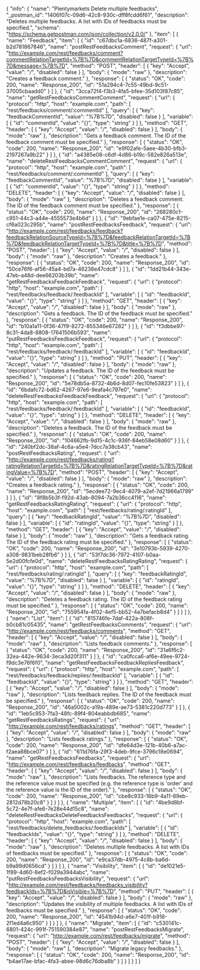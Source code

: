 {
  "info": {
    "name": "Plentymarkets Delete multiple feedbacks",
    "_postman_id": "1406f07c-09d6-42c8-930c-dff8fcdd6f61",
    "description": "Deletes multiple feedbacks. A list with IDs of feedbacks must be specified.",
    "schema": "https://schema.getpostman.com/json/collection/v2.0.0/"
  },
  "item": [
    {
      "name": "Feedback",
      "item": [
        {
          "id": "c67dbc1a-6836-487f-a301-b2d781867846",
          "name": "postRestFeedbacksComment",
          "request": {
            "url": "http://example.com/rest/feedbacks/comment?commentRelationTargetId=%7B%7D&commentRelationTargetTypeId=%7B%7D&message=%7B%7D",
            "method": "POST",
            "header": [
              {
                "key": "Accept",
                "value": "*/*",
                "disabled": false
              }
            ],
            "body": {
              "mode": "raw"
            },
            "description": "Creates a feedback comment."
          },
          "response": [
            {
              "status": "OK",
              "code": 200,
              "name": "Response_200",
              "id": "51a294c4-7c55-49bd-9c51-37005cbaadd0"
            }
          ]
        },
        {
          "id": "3cca72f4-f3b3-4fa5-bfee-35d103f87c85",
          "name": "getRestFeedbacksCommentComment",
          "request": {
            "url": {
              "protocol": "http",
              "host": "example.com",
              "path": [
                "rest/feedbacks/comment/:commentId"
              ],
              "query": [
                {
                  "key": "feedbackCommentId",
                  "value": "%7B%7D",
                  "disabled": false
                }
              ],
              "variable": [
                {
                  "id": "commentId",
                  "value": "{}",
                  "type": "string"
                }
              ]
            },
            "method": "GET",
            "header": [
              {
                "key": "Accept",
                "value": "*/*",
                "disabled": false
              }
            ],
            "body": {
              "mode": "raw"
            },
            "description": "Gets a feedback comment. The ID of the feedback comment must be specified."
          },
          "response": [
            {
              "status": "OK",
              "code": 200,
              "name": "Response_200",
              "id": "e9f02afe-5aee-4b30-bfb3-2197267a9b22"
            }
          ]
        },
        {
          "id": "a4385e08-c6df-4d86-b19c-582e826a513e",
          "name": "deleteRestFeedbacksCommentComment",
          "request": {
            "url": {
              "protocol": "http",
              "host": "example.com",
              "path": [
                "rest/feedbacks/comment/:commentId"
              ],
              "query": [
                {
                  "key": "feedbackCommentId",
                  "value": "%7B%7D",
                  "disabled": false
                }
              ],
              "variable": [
                {
                  "id": "commentId",
                  "value": "{}",
                  "type": "string"
                }
              ]
            },
            "method": "DELETE",
            "header": [
              {
                "key": "Accept",
                "value": "*/*",
                "disabled": false
              }
            ],
            "body": {
              "mode": "raw"
            },
            "description": "Deletes a feedback comment. The ID of the feedback comment must be specified."
          },
          "response": [
            {
              "status": "OK",
              "code": 200,
              "name": "Response_200",
              "id": "268280c1-c951-44c3-a44e-4555573e4b6d"
            }
          ]
        },
        {
          "id": "9ebfae1e-ca07-475e-8215-cf6a023c295b",
          "name": "postRestFeedbacksFeedback",
          "request": {
            "url": "http://example.com/rest/feedbacks/feedback?feedbackRelationSourceTypeId=%7B%7D&feedbackRelationTargetId=%7B%7D&feedbackRelationTargetTypeId=%7B%7D&title=%7B%7D",
            "method": "POST",
            "header": [
              {
                "key": "Accept",
                "value": "*/*",
                "disabled": false
              }
            ],
            "body": {
              "mode": "raw"
            },
            "description": "Creates a feedback."
          },
          "response": [
            {
              "status": "OK",
              "code": 200,
              "name": "Response_200",
              "id": "50ce76f6-af56-45a4-bd7a-46238e47cdc8"
            }
          ]
        },
        {
          "id": "1dd21b44-343e-47eb-a48d-dee66203b39b",
          "name": "getRestFeedbacksFeedbackFeedback",
          "request": {
            "url": {
              "protocol": "http",
              "host": "example.com",
              "path": [
                "rest/feedbacks/feedback/:feedbackId"
              ],
              "variable": [
                {
                  "id": "feedbackId",
                  "value": "{}",
                  "type": "string"
                }
              ]
            },
            "method": "GET",
            "header": [
              {
                "key": "Accept",
                "value": "*/*",
                "disabled": false
              }
            ],
            "body": {
              "mode": "raw"
            },
            "description": "Gets a feedback. The ID of the feedback must be specified."
          },
          "response": [
            {
              "status": "OK",
              "code": 200,
              "name": "Response_200",
              "id": "b10a1a11-0f36-47f9-8272-855346e67282"
            }
          ]
        },
        {
          "id": "f3dbbe97-8c31-4da8-8808-17641506b593",
          "name": "putRestFeedbacksFeedbackFeedback",
          "request": {
            "url": {
              "protocol": "http",
              "host": "example.com",
              "path": [
                "rest/feedbacks/feedback/:feedbackId"
              ],
              "variable": [
                {
                  "id": "feedbackId",
                  "value": "{}",
                  "type": "string"
                }
              ]
            },
            "method": "PUT",
            "header": [
              {
                "key": "Accept",
                "value": "*/*",
                "disabled": false
              }
            ],
            "body": {
              "mode": "raw"
            },
            "description": "Updates a feedback. The ID of the feedback must be specified."
          },
          "response": [
            {
              "status": "OK",
              "code": 200,
              "name": "Response_200",
              "id": "5e78db5a-8732-4b6d-8d07-fec10fe53823"
            }
          ]
        },
        {
          "id": "6bdafc72-bd62-4267-97e6-9eafa4c797e0",
          "name": "deleteRestFeedbacksFeedbackFeedback",
          "request": {
            "url": {
              "protocol": "http",
              "host": "example.com",
              "path": [
                "rest/feedbacks/feedback/:feedbackId"
              ],
              "variable": [
                {
                  "id": "feedbackId",
                  "value": "{}",
                  "type": "string"
                }
              ]
            },
            "method": "DELETE",
            "header": [
              {
                "key": "Accept",
                "value": "*/*",
                "disabled": false
              }
            ],
            "body": {
              "mode": "raw"
            },
            "description": "Deletes a feedback. The ID of the feedback must be specified."
          },
          "response": [
            {
              "status": "OK",
              "code": 200,
              "name": "Response_200",
              "id": "104662fb-9d15-4c1c-936f-84eb58e08d60"
            }
          ]
        },
        {
          "id": "240bf2dc-38af-4c6a-a5e4-7dcc7a38cb43",
          "name": "postRestFeedbacksRating",
          "request": {
            "url": "http://example.com/rest/feedbacks/rating?ratingRelationTargetId=%7B%7D&ratingRelationTargetTypeId=%7B%7D&ratingValue=%7B%7D",
            "method": "POST",
            "header": [
              {
                "key": "Accept",
                "value": "*/*",
                "disabled": false
              }
            ],
            "body": {
              "mode": "raw"
            },
            "description": "Creates a feedback rating."
          },
          "response": [
            {
              "status": "OK",
              "code": 200,
              "name": "Response_200",
              "id": "5ecdee72-9ec4-4079-a2ef-7d21966a1799"
            }
          ]
        },
        {
          "id": "8f8b5b3f-f92d-43ab-8094-7a2b36cc4116",
          "name": "getRestFeedbacksRatingRating",
          "request": {
            "url": {
              "protocol": "http",
              "host": "example.com",
              "path": [
                "rest/feedbacks/rating/:ratingId"
              ],
              "query": [
                {
                  "key": "feedbackRatingId",
                  "value": "%7B%7D",
                  "disabled": false
                }
              ],
              "variable": [
                {
                  "id": "ratingId",
                  "value": "{}",
                  "type": "string"
                }
              ]
            },
            "method": "GET",
            "header": [
              {
                "key": "Accept",
                "value": "*/*",
                "disabled": false
              }
            ],
            "body": {
              "mode": "raw"
            },
            "description": "Gets a feedback rating. The ID of the feedback rating must be specified."
          },
          "response": [
            {
              "status": "OK",
              "code": 200,
              "name": "Response_200",
              "id": "3e10793b-5939-4270-a308-9831beb28fb6"
            }
          ]
        },
        {
          "id": "53f7dc36-7972-4107-b0aa-5e2d00fcfe0d",
          "name": "deleteRestFeedbacksRatingRating",
          "request": {
            "url": {
              "protocol": "http",
              "host": "example.com",
              "path": [
                "rest/feedbacks/rating/:ratingId"
              ],
              "query": [
                {
                  "key": "feedbackRatingId",
                  "value": "%7B%7D",
                  "disabled": false
                }
              ],
              "variable": [
                {
                  "id": "ratingId",
                  "value": "{}",
                  "type": "string"
                }
              ]
            },
            "method": "DELETE",
            "header": [
              {
                "key": "Accept",
                "value": "*/*",
                "disabled": false
              }
            ],
            "body": {
              "mode": "raw"
            },
            "description": "Deletes a feedback rating. The ID of the feedback rating must be specified."
          },
          "response": [
            {
              "status": "OK",
              "code": 200,
              "name": "Response_200",
              "id": "755954fa-4f02-4ef5-bb52-4a7befacb8d4"
            }
          ]
        }
      ]
    },
    {
      "name": "List",
      "item": [
        {
          "id": "815746fe-7daf-422a-808f-b0cb81c05435",
          "name": "getRestFeedbacksComments",
          "request": {
            "url": "http://example.com/rest/feedbacks/comments",
            "method": "GET",
            "header": [
              {
                "key": "Accept",
                "value": "*/*",
                "disabled": false
              }
            ],
            "body": {
              "mode": "raw"
            },
            "description": "Lists feedback comments."
          },
          "response": [
            {
              "status": "OK",
              "code": 200,
              "name": "Response_200",
              "id": "31a6f6c2-32ea-442e-9634-3eca3d20f311"
            }
          ]
        },
        {
          "id": "ca0fcca6-af6e-49ee-9724-f9dc3e76f6f0",
          "name": "getRestFeedbacksFeedbackRepliesFeedback",
          "request": {
            "url": {
              "protocol": "http",
              "host": "example.com",
              "path": [
                "rest/feedbacks/feedback/replies/:feedbackId"
              ],
              "variable": [
                {
                  "id": "feedbackId",
                  "value": "{}",
                  "type": "string"
                }
              ]
            },
            "method": "GET",
            "header": [
              {
                "key": "Accept",
                "value": "*/*",
                "disabled": false
              }
            ],
            "body": {
              "mode": "raw"
            },
            "description": "Lists feedback replies. The ID of the feedback must be specified."
          },
          "response": [
            {
              "status": "OK",
              "code": 200,
              "name": "Response_200",
              "id": "46a5002c-a19a-489e-ae73-5381c220d773"
            }
          ]
        },
        {
          "id": "1eb5c953-7fa3-48fc-89f4-804eabbdb685",
          "name": "getRestFeedbacksRatings",
          "request": {
            "url": "http://example.com/rest/feedbacks/ratings",
            "method": "GET",
            "header": [
              {
                "key": "Accept",
                "value": "*/*",
                "disabled": false
              }
            ],
            "body": {
              "mode": "raw"
            },
            "description": "Lists feedback ratings."
          },
          "response": [
            {
              "status": "OK",
              "code": 200,
              "name": "Response_200",
              "id": "dfe64d3e-121b-40b6-a7ac-f2aea88bce07"
            }
          ]
        },
        {
          "id": "611d76fa-29f3-4deb-9fce-3796c18e0694",
          "name": "getRestFeedbacksFeedbacks",
          "request": {
            "url": "http://example.com/rest/feedbacks/feedbacks",
            "method": "GET",
            "header": [
              {
                "key": "Accept",
                "value": "*/*",
                "disabled": false
              }
            ],
            "body": {
              "mode": "raw"
            },
            "description": "Lists feedbacks. The reference type and the reference value must be specified (e.g. the reference type is 'order' and the reference value is the ID of the order)."
          },
          "response": [
            {
              "status": "OK",
              "code": 200,
              "name": "Response_200",
              "id": "cbe8c933-16b9-4a11-89eb-2812d78b20c8"
            }
          ]
        }
      ]
    },
    {
      "name": "Multiple",
      "item": [
        {
          "id": "4be9d8bf-5c72-4e7f-afe6-7e28e44d15c8",
          "name": "deleteRestFeedbacksDeleteFeedbacksFeedbacks",
          "request": {
            "url": {
              "protocol": "http",
              "host": "example.com",
              "path": [
                "rest/feedbacks/delete_feedbacks/:feedbackIds"
              ],
              "variable": [
                {
                  "id": "feedbackIds",
                  "value": "{}",
                  "type": "string"
                }
              ]
            },
            "method": "DELETE",
            "header": [
              {
                "key": "Accept",
                "value": "*/*",
                "disabled": false
              }
            ],
            "body": {
              "mode": "raw"
            },
            "description": "Deletes multiple feedbacks. A list with IDs of feedbacks must be specified."
          },
          "response": [
            {
              "status": "OK",
              "code": 200,
              "name": "Response_200",
              "id": "e9ca37db-4975-4c8b-ba6d-b9a99d0656cd"
            }
          ]
        }
      ]
    },
    {
      "name": "Visibility",
      "item": [
        {
          "id": "de1021e5-1f89-4d60-8ef2-f029a3944abc",
          "name": "putRestFeedbacksFeedbacksVisibility",
          "request": {
            "url": "http://example.com/rest/feedbacks/feedbacks_visibility?feedbackIds=%7B%7D&isVisible=%7B%7D",
            "method": "PUT",
            "header": [
              {
                "key": "Accept",
                "value": "*/*",
                "disabled": false
              }
            ],
            "body": {
              "mode": "raw"
            },
            "description": "Updates the visibility of multiple feedbacks. A list with IDs of feedbacks must be specified."
          },
          "response": [
            {
              "status": "OK",
              "code": 200,
              "name": "Response_200",
              "id": "4541b94d-a6e7-401f-b918-2f1ed4a6c950"
            }
          ]
        }
      ]
    },
    {
      "name": "Migrate",
      "item": [
        {
          "id": "c530141c-6801-424c-991f-751590384e87",
          "name": "postRestFeedbacksMigrate",
          "request": {
            "url": "http://example.com/rest/feedbacks/migrate",
            "method": "POST",
            "header": [
              {
                "key": "Accept",
                "value": "*/*",
                "disabled": false
              }
            ],
            "body": {
              "mode": "raw"
            },
            "description": "Migrate legacy feedbacks."
          },
          "response": [
            {
              "status": "OK",
              "code": 200,
              "name": "Response_200",
              "id": "b4ae17ae-bfac-4fa3-abee-98d6c76dba8b"
            }
          ]
        }
      ]
    }
  ]
}